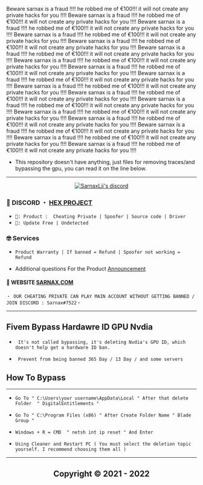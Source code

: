Beware sarnax is a fraud !!!! he robbed me of €100!!! it will not create any private hacks for you !!!!
Beware sarnax is a fraud !!!! he robbed me of €100!!! it will not create any private hacks for you !!!!
Beware sarnax is a fraud !!!! he robbed me of €100!!! it will not create any private hacks for you !!!!
Beware sarnax is a fraud !!!! he robbed me of €100!!! it will not create any private hacks for you !!!!
Beware sarnax is a fraud !!!! he robbed me of €100!!! it will not create any private hacks for you !!!!
Beware sarnax is a fraud !!!! he robbed me of €100!!! it will not create any private hacks for you !!!!
Beware sarnax is a fraud !!!! he robbed me of €100!!! it will not create any private hacks for you !!!!
Beware sarnax is a fraud !!!! he robbed me of €100!!! it will not create any private hacks for you !!!!
Beware sarnax is a fraud !!!! he robbed me of €100!!! it will not create any private hacks for you !!!!
Beware sarnax is a fraud !!!! he robbed me of €100!!! it will not create any private hacks for you !!!!
Beware sarnax is a fraud !!!! he robbed me of €100!!! it will not create any private hacks for you !!!!
Beware sarnax is a fraud !!!! he robbed me of €100!!! it will not create any private hacks for you !!!!
Beware sarnax is a fraud !!!! he robbed me of €100!!! it will not create any private hacks for you !!!!
Beware sarnax is a fraud !!!! he robbed me of €100!!! it will not create any private hacks for you !!!!
Beware sarnax is a fraud !!!! he robbed me of €100!!! it will not create any private hacks for you !!!!
Beware sarnax is a fraud !!!! he robbed me of €100!!! it will not create any private hacks for you !!!!
Beware sarnax is a fraud !!!! he robbed me of €100!!! it will not create any private hacks for you !!!!
 
 - This repository doesn't have anything, just files for removing traces/and bypassing the gpu, you can read it on the line below.
 
***
  <p align="center">
    <a href="https://discord.com/users/943374631644045363">
        <img title="Sarnax discord" alt="SarnaxLii's discord" src="https://discord.c99.nl/widget/theme-3/943374631644045363.png"/>
    </a>
</p>
 
</p>
 
### 💬 DISCORD ・ [HEX PROJECT](https://discord.gg/MBTkVcJefp) 


* ` 🛒: Product :  Cheating Private | Spoofer | Source code | Driver `
* ` 📌: Update Free | Undetected ` 

### 🤓 Services 

* ` Product Warranty | If banned = Refund | Spoofer not working = Refund `

- Additional questions For the Product [Announcement](https://github.com/SarnaxLii/Announcement)

#### 📝 WEBSITE [SARNAX.COM](https://sarnax.xyz)

 ```sh-session
・ OUR CHEATING PRIVATE CAN PLAY MAIN ACCOUNT WITHOUT GETTING BANNED / JOIN DISCORD : Sarnax#7522・ 
```                
***


## Fivem Bypass  Hardawre ID GPU Nvdia

* ` It's not called bypassing, it's deleting Nvdia's GPU ID, which doesn't help get a hardware ID ban.`

* ` Prevent from being banned 365 Day / 13 Day / and some servers`



##  How To Bypass 

***
* ` Go To " C:\Users\your username\AppData\Local " After that delete Folder  " DigitalEntitlements " `

* ` Go To " C:\Program Files (x86) " After Create Folder Name " Blade Group " `

* ` Windows + R = CMD  " netsh int ip reset " And Enter `

* ` Using Cleaner and Restart PC ( You must select the deletion topic yourself. I recommend choosing them all ) `
***


<h2 align="center"> Copyright © 2021 - 2022

